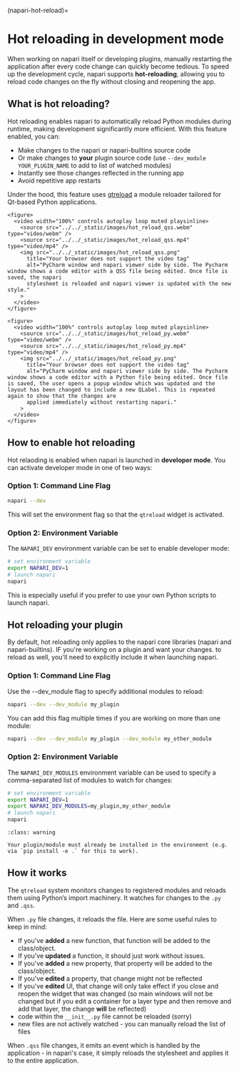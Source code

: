 (napari-hot-reload)=

# Hot reloading in development mode

When working on napari itself or developing plugins, manually restarting the application after every code change can quickly become tedious. To speed up the development cycle, napari supports **hot-reloading**, allowing you to reload code changes on the fly without closing and reopening the app.

## What is hot reloading?

Hot reloading enables napari to automatically reload Python modules during runtime, making development significantly more efficient. With this feature enabled, you can:

* Make changes to the napari or napari-builtins source code
* Or make changes to **your** plugin source code (use `--dev_module YOUR_PLUGIN_NAME` to add to list of watched modules)
* Instantly see those changes reflected in the running app
* Avoid repetitive app restarts

Under the hood, this feature uses [qtreload](https://github.com/lukasz-migas/qtreload) a module reloader tailored for Qt-based Python applications.

```{raw} html
<figure>
  <video width="100%" controls autoplay loop muted playsinline>
    <source src="../../_static/images/hot_reload_qss.webm" type="video/webm" />
    <source src="../../_static/images/hot_reload_qss.mp4" type="video/mp4" />
    <img src="../../_static/images/hot_reload_qss.png"
      title="Your browser does not support the video tag"
      alt="PyCharm window and napari viewer side by side. The Pycharm window shows a code editor with a QSS file being edited. Once file is saved, the napari
      stylesheet is reloaded and napari viewer is updated with the new style."
    >
  </video>
</figure>
```

```{raw} html
<figure>
  <video width="100%" controls autoplay loop muted playsinline>
    <source src="../../_static/images/hot_reload_py.webm" type="video/webm" />
    <source src="../../_static/images/hot_reload_py.mp4" type="video/mp4" />
    <img src="../../_static/images/hot_reload_py.png"
      title="Your browser does not support the video tag"
      alt="PyCharm window and napari viewer side by side. The Pycharm window shows a code editor with a Python file being edited. Once file is saved, the user opens a popup window which was updated and the layout has been changed to include a new QLabel. This is repeated again to show that the changes are
      applied immediately without restarting napari."
    >
  </video>
</figure>
```

## How to enable hot reloading

Hot relaoding is enabled when napari is launched in **developer mode**. You can activate developer mode in one of two ways:

### Option 1: Command Line Flag

```bash
napari --dev
```

This will set the environment flag so that the `qtreload` widget is activated.

### Option 2: Environment Variable

The `NAPARI_DEV` environment variable can be set to enable developer mode:

```bash
# set environment variable
export NAPARI_DEV=1
# launch napari
napari
```

This is especially useful if you prefer to use your own Python scripts to launch napari.

## Hot reloading your plugin

By default, hot reloading only applies to the napari core libraries (napari and napari-builtins). IF you're working on a plugin and want your changes. to reload as well, you'll need to explicitly include it when launching napari.

### Option 1: Command Line Flag
Use the --dev_module flag to specify additional modules to reload:

```bash
napari --dev --dev_module my_plugin
```

You can add this flag multiple times if you are working on more than one module:

```bash
napari --dev --dev_module my_plugin --dev_module my_other_module
```

### Option 2: Environment Variable

The `NAPARI_DEV_MODULES` environment variable can be used to specify a comma-separated list of modules to watch for changes:

```bash
# set environment variable
export NAPARI_DEV=1
export NAPARI_DEV_MODULES=my_plugin,my_other_module
# launch napari
napari
```

```{admonition} Plugin/module installation
:class: warning

Your plugin/module must already be installed in the environment (e.g. via `pip install -e .` for this to work).
```

## How it works

The `qtreload` system monitors changes to registered modules and reloads them using Python’s import machinery. It watches for changes to the `.py` and `.qss`.

When `.py` file changes, it reloads the file. Here are some useful rules to keep in mind:

* If you've **added** a new function, that function will be added to the class/object.
* If you've **updated** a function, it should just work without issues.
* If you've **added** a new property, that property will be added to the class/object.
* If you've **edited** a property, that change might not be reflected
* If you've **edited** UI, that change will only take effect if you close and reopen the widget that was changed (so main windows will not be changed but if you edit a container for a layer type and then remove and add that layer, the change **will** be reflected)
* code within the `__init__.py` file cannot be reloaded (sorry)
* new files are not actively watched - you can manually reload the list of files

When `.qss` file changes, it emits an event which is handled by the application - in napari's case, it simply reloads the stylesheet and applies it to the entire application.
